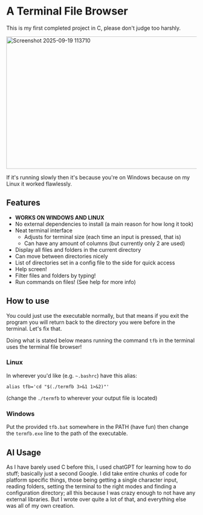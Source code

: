 # A Terminal File Browser
This is my first completed project in C, please don't judge too harshly.

<img width="1352" height="349" alt="Screenshot 2025-09-19 113710" src="https://github.com/user-attachments/assets/13c8cfd8-4dfe-4c24-b853-65f905f320cd" />

If it's running slowly then it's because you're on Windows because on my Linux it worked flawlessly.

## Features
- **WORKS ON WINDOWS AND LINUX**
- No external dependencies to install (a main reason for how long it took)
- Neat terminal interface
    - Adjusts for terminal size (each time an input is pressed, that is)
    - Can have any amount of columns (but currently only 2 are used)
- Display all files and folders in the current directory
- Can move between directories nicely
- List of directories set in a config file to the side for quick access
- Help screen!
- Filter files and folders by typing!
- Run commands on files! (See help for more info)

## How to use
You could just use the executable normally, but that means if you exit the program you will return back to the directory you were before in the terminal. Let's fix that.

Doing what is stated below means running the command `tfb` in the terminal uses the terminal file browser!
### Linux
In wherever you'd like (e.g. `~.bashrc`) have this alias:
```
alias tfb='cd "$(./termfb 3>&1 1>&2)"'
```
(change the `./termfb` to wherever your output file is located)

### Windows
Put the provided `tfb.bat` somewhere in the PATH (have fun) then change the `termfb.exe` line to the path of the executable.

## AI Usage
As I have barely used C before this, I used chatGPT for learning how to do stuff; basically just a second Google. I did take entire chunks of code for platform specific things, those being getting a single character input, reading folders, setting the terminal to the right modes and finding a configuration directory; all this because I was crazy enough to not have any external libraries. But I wrote over quite a lot of that, and everything else was all of my own creation.

